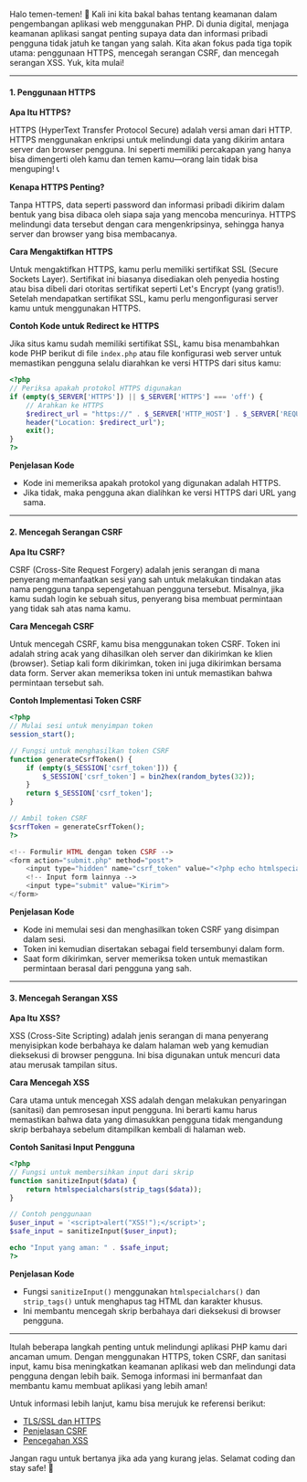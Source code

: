 Halo temen-temen! 🤗 Kali ini kita bakal bahas tentang keamanan dalam pengembangan aplikasi web menggunakan PHP. Di dunia digital, menjaga keamanan aplikasi sangat penting supaya data dan informasi pribadi pengguna tidak jatuh ke tangan yang salah. Kita akan fokus pada tiga topik utama: penggunaan HTTPS, mencegah serangan CSRF, dan mencegah serangan XSS. Yuk, kita mulai!

---

#### 1. **Penggunaan HTTPS**

**Apa Itu HTTPS?**

HTTPS (HyperText Transfer Protocol Secure) adalah versi aman dari HTTP. HTTPS menggunakan enkripsi untuk melindungi data yang dikirim antara server dan browser pengguna. Ini seperti memiliki percakapan yang hanya bisa dimengerti oleh kamu dan temen kamu—orang lain tidak bisa menguping! 📞

**Kenapa HTTPS Penting?**

Tanpa HTTPS, data seperti password dan informasi pribadi dikirim dalam bentuk yang bisa dibaca oleh siapa saja yang mencoba mencurinya. HTTPS melindungi data tersebut dengan cara mengenkripsinya, sehingga hanya server dan browser yang bisa membacanya.

**Cara Mengaktifkan HTTPS**

Untuk mengaktifkan HTTPS, kamu perlu memiliki sertifikat SSL (Secure Sockets Layer). Sertifikat ini biasanya disediakan oleh penyedia hosting atau bisa dibeli dari otoritas sertifikat seperti Let's Encrypt (yang gratis!). Setelah mendapatkan sertifikat SSL, kamu perlu mengonfigurasi server kamu untuk menggunakan HTTPS.

**Contoh Kode untuk Redirect ke HTTPS**

Jika situs kamu sudah memiliki sertifikat SSL, kamu bisa menambahkan kode PHP berikut di file `index.php` atau file konfigurasi web server untuk memastikan pengguna selalu diarahkan ke versi HTTPS dari situs kamu:

```php
<?php
// Periksa apakah protokol HTTPS digunakan
if (empty($_SERVER['HTTPS']) || $_SERVER['HTTPS'] === 'off') {
    // Arahkan ke HTTPS
    $redirect_url = "https://" . $_SERVER['HTTP_HOST'] . $_SERVER['REQUEST_URI'];
    header("Location: $redirect_url");
    exit();
}
?>
```

**Penjelasan Kode**

- Kode ini memeriksa apakah protokol yang digunakan adalah HTTPS.
- Jika tidak, maka pengguna akan dialihkan ke versi HTTPS dari URL yang sama.

---

#### 2. **Mencegah Serangan CSRF**

**Apa Itu CSRF?**

CSRF (Cross-Site Request Forgery) adalah jenis serangan di mana penyerang memanfaatkan sesi yang sah untuk melakukan tindakan atas nama pengguna tanpa sepengetahuan pengguna tersebut. Misalnya, jika kamu sudah login ke sebuah situs, penyerang bisa membuat permintaan yang tidak sah atas nama kamu.

**Cara Mencegah CSRF**

Untuk mencegah CSRF, kamu bisa menggunakan token CSRF. Token ini adalah string acak yang dihasilkan oleh server dan dikirimkan ke klien (browser). Setiap kali form dikirimkan, token ini juga dikirimkan bersama data form. Server akan memeriksa token ini untuk memastikan bahwa permintaan tersebut sah.

**Contoh Implementasi Token CSRF**

```php
<?php
// Mulai sesi untuk menyimpan token
session_start();

// Fungsi untuk menghasilkan token CSRF
function generateCsrfToken() {
    if (empty($_SESSION['csrf_token'])) {
        $_SESSION['csrf_token'] = bin2hex(random_bytes(32));
    }
    return $_SESSION['csrf_token'];
}

// Ambil token CSRF
$csrfToken = generateCsrfToken();
?>

<!-- Formulir HTML dengan token CSRF -->
<form action="submit.php" method="post">
    <input type="hidden" name="csrf_token" value="<?php echo htmlspecialchars($csrfToken); ?>">
    <!-- Input form lainnya -->
    <input type="submit" value="Kirim">
</form>
```

**Penjelasan Kode**

- Kode ini memulai sesi dan menghasilkan token CSRF yang disimpan dalam sesi.
- Token ini kemudian disertakan sebagai field tersembunyi dalam form.
- Saat form dikirimkan, server memeriksa token untuk memastikan permintaan berasal dari pengguna yang sah.

---

#### 3. **Mencegah Serangan XSS**

**Apa Itu XSS?**

XSS (Cross-Site Scripting) adalah jenis serangan di mana penyerang menyisipkan kode berbahaya ke dalam halaman web yang kemudian dieksekusi di browser pengguna. Ini bisa digunakan untuk mencuri data atau merusak tampilan situs.

**Cara Mencegah XSS**

Cara utama untuk mencegah XSS adalah dengan melakukan penyaringan (sanitasi) dan pemrosesan input pengguna. Ini berarti kamu harus memastikan bahwa data yang dimasukkan pengguna tidak mengandung skrip berbahaya sebelum ditampilkan kembali di halaman web.

**Contoh Sanitasi Input Pengguna**

```php
<?php
// Fungsi untuk membersihkan input dari skrip
function sanitizeInput($data) {
    return htmlspecialchars(strip_tags($data));
}

// Contoh penggunaan
$user_input = '<script>alert("XSS!");</script>';
$safe_input = sanitizeInput($user_input);

echo "Input yang aman: " . $safe_input;
?>
```

**Penjelasan Kode**

- Fungsi `sanitizeInput()` menggunakan `htmlspecialchars()` dan `strip_tags()` untuk menghapus tag HTML dan karakter khusus.
- Ini membantu mencegah skrip berbahaya dari dieksekusi di browser pengguna.

---

Itulah beberapa langkah penting untuk melindungi aplikasi PHP kamu dari ancaman umum. Dengan menggunakan HTTPS, token CSRF, dan sanitasi input, kamu bisa meningkatkan keamanan aplikasi web dan melindungi data pengguna dengan lebih baik. Semoga informasi ini bermanfaat dan membantu kamu membuat aplikasi yang lebih aman!

Untuk informasi lebih lanjut, kamu bisa merujuk ke referensi berikut:
- [TLS/SSL dan HTTPS](https://letsencrypt.org/getting-started/)
- [Penjelasan CSRF](https://owasp.org/www-community/attacks/csrf)
- [Pencegahan XSS](https://owasp.org/www-community/xss)

Jangan ragu untuk bertanya jika ada yang kurang jelas. Selamat coding dan stay safe! 🚀

